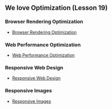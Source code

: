 ## We love Optimization (Lesson 19)

### Browser Rendering Optimization
 - [Browser Rendering Optimization](https://eu.udacity.com/course/browser-rendering-optimization--ud860)

### Web Performance Optimization
- [Web Performance Optimization](https://www.udacity.com/course/website-performance-optimization--ud884)

### Responsive Web Design
- [Responsive Web Design](https://eu.udacity.com/course/responsive-web-design-fundamentals--ud893)

### Responsive Images
- [Responsive Images](https://classroom.udacity.com/courses/ud882)

